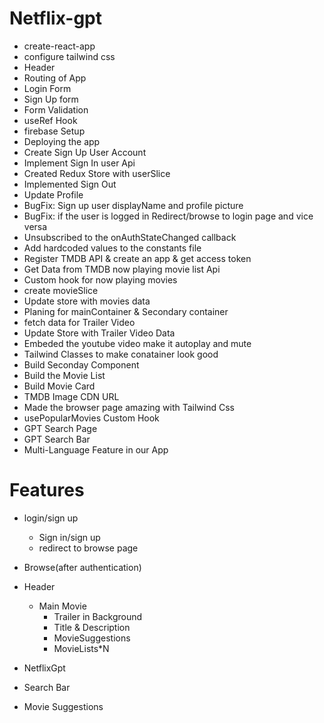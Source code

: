 # Netflix-gpt

- create-react-app
- configure tailwind css  
- Header
- Routing of App
- Login Form 
- Sign Up form
- Form Validation 
- useRef Hook
- firebase Setup
- Deploying the app
- Create Sign Up User Account
- Implement Sign In user Api
- Created Redux Store with userSlice
- Implemented Sign Out
- Update Profile
- BugFix: Sign up user displayName and profile picture
- BugFix: if the user is logged in Redirect/browse to login page and  vice versa
- Unsubscribed to the onAuthStateChanged callback
- Add hardcoded values to the constants file
- Register TMDB API & create an app & get access token
- Get Data from TMDB now playing movie list Api
- Custom hook for now playing movies
- create movieSlice
- Update store with movies data
- Planing for mainContainer & Secondary container
- fetch data for Trailer Video
- Update Store with Trailer Video Data
- Embeded the youtube video make it autoplay and mute
- Tailwind Classes to make conatainer look good
- Build Seconday Component
- Build the Movie List
- Build Movie Card
- TMDB Image CDN URL
- Made the browser page amazing with Tailwind Css
- usePopularMovies Custom Hook
- GPT Search Page
- GPT Search Bar
- Multi-Language Feature in our App


# Features

- login/sign up 
  - Sign in/sign up
  - redirect to browse page

- Browse(after authentication)
 - Header
    - Main Movie
      - Trailer in Background
      - Title & Description
      - MovieSuggestions
      - MovieLists*N 

  - NetflixGpt
  - Search Bar
  - Movie Suggestions    